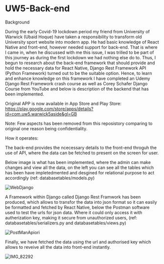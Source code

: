 # UW5-Back-end

Background 

During the early Covid-19 lockdown period my friend from University of Warwick (Ubaid Hoque) have taken a responsibility to transform old University sport website into modern app. He had basic knowledge of React Native and front-end, however needed support for back-end. That is where I came in, when he discussed with me this issue, I was trilled to be part of this journey as during the first lockdown we had nothing else do to. Thus, I begun to research about the back-end framework that should provide and hold the necessary data for React Native, Django Rest Framework API (Python Framework) turned out to be the suitable option. Hence, to learn and enhance knowledge on this framework I have completed an Udemy Django Rest Framework crash course as well as Corey Schafer Django Course from YouTube and below is description of the backend that has been implemented. 

Original APP is now available in App Store and Play Store: https://play.google.com/store/apps/details?id=com.uw5.warwick5aside&gl=GB

Note: Few aspects has been removed from this reposistory comparing to original one reason being confidentiality. 

How it operates:

The back-end provides the ncecessary details to the front-end throguh the use of API, where the data can be fetched to present on the screen for user.

Below image is what has been implemented, where the admin can make changes and view all the data, on the left you can see all the tables which has been have impletedmented and desgined for relational purpose to act accordingly (ref: databasetables/models.py)

![WebDjango](https://user-images.githubusercontent.com/45140799/111701441-c2a0ea00-8832-11eb-9e87-90a7d9cb05c0.PNG)

A Framework within Django called Django Rest Framwork has been produced, which allows to transfor the data into json format so it can easily be formatted and fetched by React Native, below the Postman software used to test the urls for json data. Where it could only access it with autherization key, making it secure from unauthorized users, (ref: databasetables/serializers.py and databasetables/views.py)


![PostManApiori](https://user-images.githubusercontent.com/45140799/111702297-f29cbd00-8833-11eb-9a99-c215b8c695f9.png)


Finally, we have fetched the data using the url and authorised key which allows to reveive all the data into front-end instantly.


![IMG_82292](https://user-images.githubusercontent.com/45140799/111702815-be75cc00-8834-11eb-9f90-9471f737c877.jpg)

